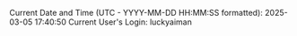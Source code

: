 Current Date and Time (UTC - YYYY-MM-DD HH:MM:SS formatted): 2025-03-05 17:40:50
Current User's Login: luckyaiman
